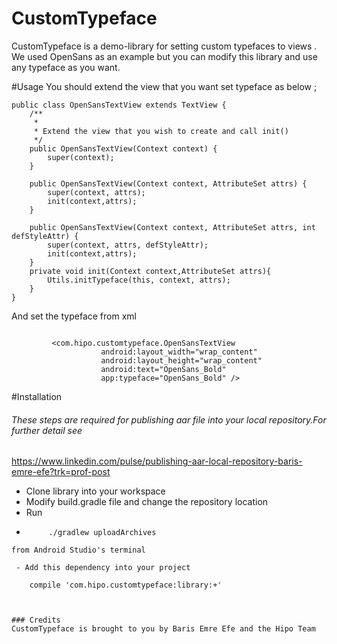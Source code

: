 # CustomTypeface

CustomTypeface is a demo-library for setting custom typefaces to views . We used OpenSans as an example but you can modify this library and use any typeface as you want.



#Usage
You should extend the view that you want set typeface as below ;

```
public class OpenSansTextView extends TextView {
    /**
     *
     * Extend the view that you wish to create and call init()
     */
    public OpenSansTextView(Context context) {
        super(context);
    }

    public OpenSansTextView(Context context, AttributeSet attrs) {
        super(context, attrs);
        init(context,attrs);
    }

    public OpenSansTextView(Context context, AttributeSet attrs, int defStyleAttr) {
        super(context, attrs, defStyleAttr);
        init(context,attrs);
    }
    private void init(Context context,AttributeSet attrs){
        Utils.initTypeface(this, context, attrs);
    }
}
```

And set the typeface from xml
```

         <com.hipo.customtypeface.OpenSansTextView
                    android:layout_width="wrap_content"
                    android:layout_height="wrap_content"
                    android:text="OpenSans_Bold"
                    app:typeface="OpenSans_Bold" />
```

#Installation
###### These steps are required for publishing aar file into your local repository.For further detail see
 https://www.linkedin.com/pulse/publishing-aar-local-repository-baris-emre-efe?trk=prof-post

 - Clone library into your workspace
 - Modify build.gradle file and change the repository location
 - Run
 - ```
        ./gradlew uploadArchives
```
from Android Studio's terminal

 - Add this dependency into your project
   ```
        compile 'com.hipo.customtypeface:library:+'
```


### Credits
CustomTypeface is brought to you by Baris Emre Efe and the Hipo Team


